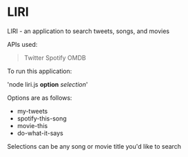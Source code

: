 # LIRI
LIRI - an application to search tweets, songs, and movies

APIs used:
>Twitter
>Spotify
>OMDB


To run this application:

'node liri.js **option** *selection*'

Options are as follows:
- my-tweets
- spotify-this-song
- movie-this
- do-what-it-says

Selections can be any song or movie title you'd like to search





